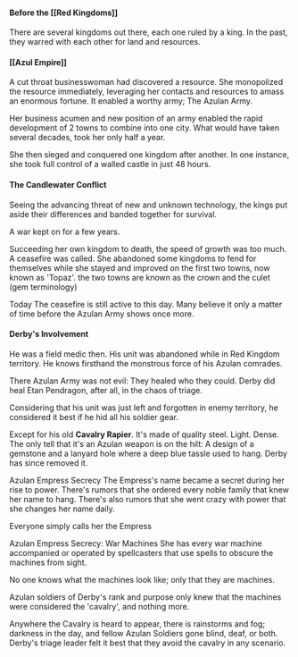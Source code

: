 #### Before the [[Red Kingdoms]]
There are several kingdoms out there, each one ruled by a king. 
In the past, they warred with each other for land and resources.


#### [[Azul Empire]]
A cut throat businesswoman had discovered a resource.
She monopolized the resource immediately, leveraging her contacts and resources to amass an enormous fortune. It enabled a worthy army; The Azulan Army.

Her business acumen and new position of an army enabled the rapid development of 2 towns to combine into one city. What would have taken several decades, took her only half a year. 

She then sieged and conquered one kingdom after another. In one instance, she took full control of a walled castle in just 48 hours.


#### **The Candlewater Conflict**
Seeing the advancing threat of new and unknown technology, the kings put aside their differences and banded together for survival.

A war kept on for a few years.

Succeeding her own kingdom to death, the speed of growth was too much. A ceasefire was called. She abandoned some kingdoms to fend for themselves while she stayed and improved on the first two towns, now known as 'Topaz'. the two towns are known as the crown and the culet (gem terminology)

Today
The ceasefire is still active to this day. Many believe it only a matter of time before the Azulan Army shows once more.

#### Derby's Involvement
He was a field medic then. His unit was abandoned while in Red Kingdom territory. He knows firsthand the monstrous force of his Azulan comrades.

There Azulan Army was not evil: They healed who they could. Derby did heal Etan Pendragon, after all, in the chaos of triage.

Considering that his unit was just left and forgotten in enemy territory, he considered it best if he hid all his soldier gear.

Except for his old **Cavalry Rapier**. It's made of quality steel. Light. Dense. The only tell that it's an Azulan weapon is on the hilt: A design of a gemstone and a lanyard hole where a deep blue tassle used to hang. Derby has since removed it. 


Azulan Empress Secrecy
The Empress's name became a secret during her rise to power. There's rumors that she ordered every noble family that knew her name to hang. There's also rumors that she went crazy with power that she changes her name daily.

Everyone simply calls her the Empress

Azulan Empress Secrecy: War Machines
She has every war machine accompanied or operated by spellcasters that use spells to obscure the machines from sight.

No one knows what the machines look like; only that they are machines.

Azulan soldiers of Derby's rank and purpose only knew that the machines were considered the 'cavalry', and nothing more.

Anywhere the Cavalry is heard to appear, there is rainstorms and fog; darkness in the day, and fellow Azulan Soldiers gone blind, deaf, or both. Derby's triage leader felt it best that they avoid the cavalry in any scenario.



